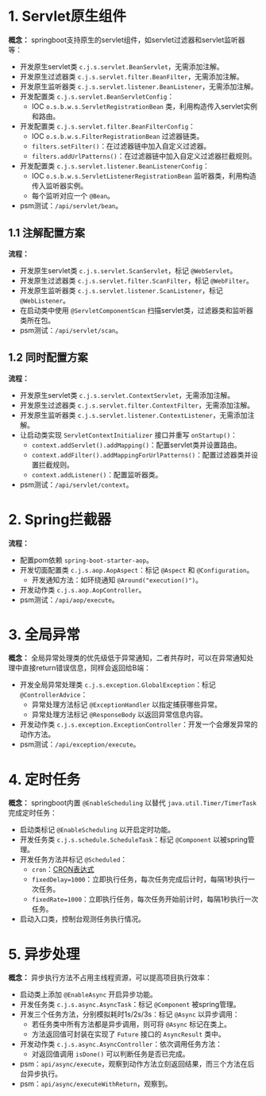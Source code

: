 # 1. Servlet原生组件
     
**概念：** springboot支持原生的servlet组件，如servlet过滤器和servlet监听器等：
- 开发原生servlet类 `c.j.s.servlet.BeanServlet`，无需添加注解。
- 开发原生过滤器类 `c.j.s.servlet.filter.BeanFilter`，无需添加注解。
- 开发原生监听器类 `c.j.s.servlet.listener.BeanListener`，无需添加注解。
- 开发配置类 `c.j.s.servlet.BeanServletConfig`：
    - IOC `o.s.b.w.s.ServletRegistrationBean` 类，利用构造传入servlet实例和路由。
- 开发配置类 `c.j.s.servlet.filter.BeanFilterConfig`：
    - IOC `o.s.b.w.s.FilterRegistrationBean` 过滤器链类。
    - `filters.setFilter()`：在过滤器链中加入自定义过滤器。
    - `filters.addUrlPatterns()`：在过滤器链中加入自定义过滤器拦截规则。
- 开发配置类 `c.j.s.servlet.listener.BeanListenerConfig`：
    - IOC `o.s.b.w.s.ServletListenerRegistrationBean` 监听器类，利用构造传入监听器实例。
    - 每个监听对应一个 `@Bean`。
- psm测试：`/api/servlet/bean`。

## 1.1 注解配置方案

**流程：** 
- 开发原生servlet类 `c.j.s.servlet.ScanServlet`，标记 `@WebServlet`。
- 开发原生过滤器类 `c.j.s.servlet.filter.ScanFilter`，标记 `@WebFilter`。
- 开发原生监听器类 `c.j.s.servlet.listener.ScanListener`，标记 `@WebListener`。
- 在启动类中使用 `@ServletComponentScan` 扫描servlet类，过滤器类和监听器类所在包。
- psm测试：`/api/servlet/scan`。

## 1.2 同时配置方案

**流程：** 
- 开发原生servlet类 `c.j.s.servlet.ContextServlet`，无需添加注解。
- 开发原生过滤器类 `c.j.s.servlet.filter.ContextFilter`，无需添加注解。
- 开发原生监听器类 `c.j.s.servlet.listener.ContextListener`，无需添加注解。
- 让启动类实现 `ServletContextInitializer` 接口并重写 `onStartup()`：
    - `context.addServlet().addMapping()`：配置servlet类并设置路由。
    - `context.addFilter().addMappingForUrlPatterns()`：配置过滤器类并设置拦截规则。
    - `context.addListener()`：配置监听器类。
- psm测试：`/api/servlet/context`。

# 2. Spring拦截器

**流程：** 
- 配置pom依赖 `spring-boot-starter-aop`。
- 开发切面配置类 `c.j.s.aop.AopAspect`：标记 `@Aspect` 和 `@Configuration`。
    - 开发通知方法：如环绕通知 `@Around("execution()")`。
- 开发动作类 `c.j.s.aop.AopController`。
- psm测试：`/api/aop/execute`。

# 3. 全局异常

**概念：** 全局异常处理类的优先级低于异常通知，二者共存时，可以在异常通知处理中直接return错误信息，同样会返回给B端：
- 开发全局异常处理类 `c.j.s.exception.GlobalException`：标记 `@ControllerAdvice`：
    - 异常处理方法标记 `@ExceptionHandler` 以指定捕获哪些异常。
    - 异常处理方法标记 `@ResponseBody` 以返回异常信息内容。
- 开发动作类 `c.j.s.exception.ExceptionController`：开发一个会爆发异常的动作方法。
- psm测试：`/api/exception/execute`。

# 4. 定时任务

**概念：** springboot内置 `@EnableScheduling` 以替代 `java.util.Timer/TimerTask` 完成定时任务：
- 启动类标记 `@EnableScheduling` 以开启定时功能。
- 开发任务类 `c.j.s.schedule.ScheduleTask`：标记 `@Component` 以被spring管理。
- 开发任务方法并标记 `@Scheduled`：
    - `cron`：[CRON表达式](https://baike.baidu.com/item/cron)
    - `fixedDelay=1000`：立即执行任务，每次任务完成后计时，每隔1秒执行一次任务。
    - `fixedRate=1000`：立即执行任务，每次任务开始前计时，每隔1秒执行一次任务。
- 启动入口类，控制台观测任务执行情况。

# 5. 异步处理

**概念：** 异步执行方法不占用主线程资源，可以提高项目执行效率：
- 启动类上添加 `@EnableAsync` 开启异步功能。
- 开发任务类 `c.j.s.async.AsyncTask`：标记 `@Component` 被spring管理。
- 开发三个任务方法，分别模拟耗时1s/2s/3s：标记 `@Async` 以异步调用：
    - 若任务类中所有方法都是异步调用，则可将 `@Async` 标记在类上。
    - 方法返回值可封装在实现了 `Future` 接口的 `AsyncResult` 类中。
- 开发动作类 `c.j.s.async.AsyncController`：依次调用任务方法：
    - 对返回值调用 `isDone()` 可以判断任务是否已完成。
- psm：`api/async/execute`，观察到动作方法立刻返回结果，而三个方法在后台异步执行。
- psm：`api/async/executeWithReturn`，观察到。



 



